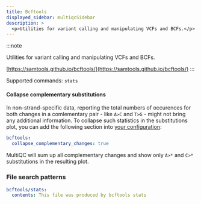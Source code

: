 ```yaml
---
title: Bcftools
displayed_sidebar: multiqcSidebar
description: >
  <p>Utilities for variant calling and manipulating VCFs and BCFs.</p>
---
```


<!--
~~~~~ DO NOT EDIT ~~~~~
This file is autogenerated from the MultiQC module python docstring.
Do not edit the markdown, it will be overwritten.

File path for the source of this content: multiqc/modules/bcftools/bcftools.py
~~~~~~~~~~~~~~~~~~~~~~~
-->

:::note

<p>Utilities for variant calling and manipulating VCFs and BCFs.</p>

[https://samtools.github.io/bcftools/](https://samtools.github.io/bcftools/)
:::

Supported commands: `stats`

#### Collapse complementary substitutions

In non-strand-specific data, reporting the total numbers of occurences for both changes
in a comlementary pair - like `A>C` and `T>G` - might not bring any additional information.
To collapse such statistics in the substitutions plot, you can add the following section into
[your configuration](https://docs.seqera.io/multiqc/getting_started/config):

```yaml
bcftools:
  collapse_complementary_changes: true
```

MultiQC will sum up all complementary changes and show only `A>*` and `C>*` substitutions
in the resulting plot.

### File search patterns

```yaml
bcftools/stats:
  contents: This file was produced by bcftools stats
```
